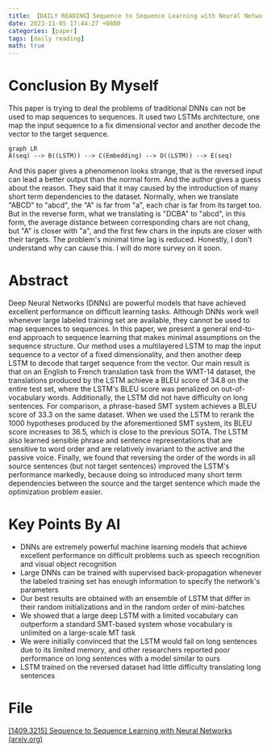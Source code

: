 ```yaml
---
title: 【DAILY READING】Sequence to Sequence Learning with Neural Networks
date: 2023-11-05 17:44:27 +0800
categories: [paper]
tags: [daily reading]
math: true
---
```



# Conclusion By Myself
This paper is trying to deal the problems of traditional DNNs can not be used to map sequences to sequences.
It used two LSTMs architecture, one map the input sequence to a fix dimensional vector and another decode the vector to the target sequence.
```mermaid
graph LR
A(seq) --> B((LSTM)) --> C(Embedding) --> D((LSTM)) --> E(seq)
```
And this paper gives a phenomenon looks strange, that is the reversed input can lead a better output than the normal form. And the author gives a guess about the reason.  They said that it may caused by the introduction of many short term dependencies to the dataset.
Normally, when we translate "ABCD" to "abcd", the "A" is far from "a", each char is far from its target too. But in the reverse form, what we translating is "DCBA" to "abcd", in this form, the average distance between corresponding chars are not chang, but "A" is closer with "a", and the first few chars in the inputs are closer with their targets. The problem's minimal time lag is reduced.
Honestly, I don't understand why can cause this. I will do more survey on it soon.
# Abstract
Deep Neural Networks (DNNs) are powerful models that have achieved excellent performance on difficult learning tasks.
Although DNNs work well whenever large labeled training set are available, they cannot be used to map sequences to sequences.
In this paper, we present a general end-to-end approach to sequence learning that makes minimal assumptions on the sequence structure.
Our method uses a multilayered LSTM to map the input sequence to a vector of a fixed dimensionality, and then another deep LSTM to decode that target sequence from the vector.
Our main result is that on an English to French translation task from the WMT-14 dataset, the translations produced by the LSTM achieve a BLEU score of 34.8 on the entire test set, where the LSTM's BLEU score was penalized on out-of-vocabulary words.
Additionally, the LSTM did not have difficulty on long sentences.
For comparison, a phrase-based SMT system achieves a BLEU score of 33.3 on the same dataset.
When we used the LSTM to rerank the 1000 hypotheses produced by the aforementioned SMT system, its BLEU score increases to 36.5, which is close to the previous SOTA.
The LSTM also learned sensible phrase and sentence representations that are sensitive to word order and are relatively invariant to the active and the passive voice.
Finally, we found that reversing the order of the words in all source sentences (but not target sentences) improved the LSTM's performance markedly, because doing so introduced many short term dependencies between the source and the target sentence which made the optimization problem easier.
# Key Points By AI
- DNNs are extremely powerful machine learning models that achieve excellent performance on difficult problems such as speech recognition and visual object recognition
- Large DNNs can be trained with supervised back-propagation whenever the labeled training set has enough information to specify the network's parameters
- Our best results are obtained with an ensemble of LSTM that differ in their random initializations and in the random order of mini-batches
- We showed that a large deep LSTM with a limited vocabulary can outperform a standard SMT-based system whose vocabulary is unlimited on a large-scale MT task
- We were initially convinced that the LSTM would fail on long sentences due to its limited memory, and other researchers reported poor performance on long sentences with a model similar to ours
- LSTM trained on the reversed dataset had little difficulty translating long sentences

# File
[[1409.3215] Sequence to Sequence Learning with Neural Networks (arxiv.org)](https://arxiv.org/abs/1409.3215) 